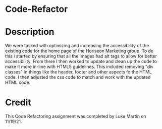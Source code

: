 # Code-Refactor

# Description
We were tasked with optimizing and increasing the accessibility of the existing code for the home page of the Horiseon Marketing group. To do this I started by ensuring that all the images had alt tags to allow for better accessibility. From there I then worked to update and clean up the code to make it more in-line with HTML5 guidelines. This included removing "div classes" in things like the header, footer and other aspects fo the HTML code. I then adjusted the css code to match and work with the updated HTML code. 

# Credit
This Code Refactoring assignment was completed by Luke Martin on 11/19/21.